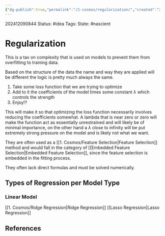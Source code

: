 ```yaml
---
{"dg-publish":true,"permalink":"/1-cosmos/regularization/","created":"2024-12-09T08:44:46.241-05:00","updated":"2024-12-09T08:53:41.079-05:00"}
---
```


202412090844
Status: #idea
Tags: 
State: #nascient
# Regularization

This is a tax on complexity that is used on models to prevent them from overfitting to training data.

Based on the structure of the data the name and way they are applied will be different the logic is pretty much always the same.

1. Take some loss function that we are trying to optimize
2. Add to it the coefficients of the model times some constant $\lambda$ which controls the strength
3. Enjoy!?

This will make it so that optimizing the loss function necessarily involves reducing the coefficients somewhat. A lambda that is near zero or zero will make the function act as essentially unrestrained and will likely be of minimal importance, on the other hand  a $\lambda$ close to infinity will be put extremely strong pressure on the model and is likely not what we want.

They are often used as a [[1. Cosmos/Feature Selection\|Feature Selection]] method and would fall in the category of [[Embedded Feature Selection\|Embedded Feature Selection]], since the feature selection is embedded in the fitting process.

They often lack direct formulas and must be solved numerically.

## Types of Regression per Model Type

### Linear Model
[[1. Cosmos/Ridge Regression\|Ridge Regression]]
[[Lasso Regression\|Lasso Regression]]


## References
